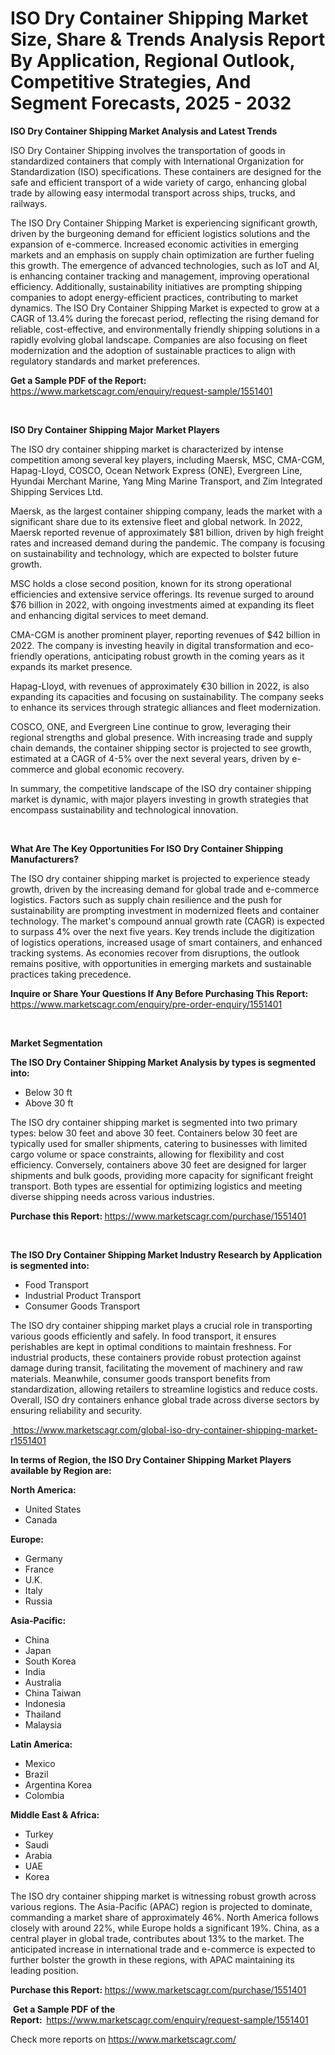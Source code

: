 <p><h1>ISO Dry Container Shipping Market Size, Share & Trends Analysis Report By Application, Regional Outlook, Competitive Strategies, And Segment Forecasts, 2025 - 2032</h1></p><p><strong>ISO Dry Container Shipping Market Analysis and Latest Trends</strong></p>
<p><p>ISO Dry Container Shipping involves the transportation of goods in standardized containers that comply with International Organization for Standardization (ISO) specifications. These containers are designed for the safe and efficient transport of a wide variety of cargo, enhancing global trade by allowing easy intermodal transport across ships, trucks, and railways. </p><p>The ISO Dry Container Shipping Market is experiencing significant growth, driven by the burgeoning demand for efficient logistics solutions and the expansion of e-commerce. Increased economic activities in emerging markets and an emphasis on supply chain optimization are further fueling this growth. The emergence of advanced technologies, such as IoT and AI, is enhancing container tracking and management, improving operational efficiency. Additionally, sustainability initiatives are prompting shipping companies to adopt energy-efficient practices, contributing to market dynamics. The ISO Dry Container Shipping Market is expected to grow at a CAGR of 13.4% during the forecast period, reflecting the rising demand for reliable, cost-effective, and environmentally friendly shipping solutions in a rapidly evolving global landscape. Companies are also focusing on fleet modernization and the adoption of sustainable practices to align with regulatory standards and market preferences.</p></p>
<p><strong>Get a Sample PDF of the Report:&nbsp;</strong> <a href="https://www.marketscagr.com/enquiry/request-sample/1551401?utm_campaign=2520&utm_medium=2&utm_source=Github&utm_content=ia&utm_term=11042025&utm_id=iso-dry-container-shipping">https://www.marketscagr.com/enquiry/request-sample/1551401</a></p>
<p>&nbsp;</p>
<p><strong>ISO Dry Container Shipping Major Market Players</strong></p>
<p><p>The ISO dry container shipping market is characterized by intense competition among several key players, including Maersk, MSC, CMA-CGM, Hapag-Lloyd, COSCO, Ocean Network Express (ONE), Evergreen Line, Hyundai Merchant Marine, Yang Ming Marine Transport, and Zim Integrated Shipping Services Ltd.</p><p>Maersk, as the largest container shipping company, leads the market with a significant share due to its extensive fleet and global network. In 2022, Maersk reported revenue of approximately $81 billion, driven by high freight rates and increased demand during the pandemic. The company is focusing on sustainability and technology, which are expected to bolster future growth.</p><p>MSC holds a close second position, known for its strong operational efficiencies and extensive service offerings. Its revenue surged to around $76 billion in 2022, with ongoing investments aimed at expanding its fleet and enhancing digital services to meet demand.</p><p>CMA-CGM is another prominent player, reporting revenues of $42 billion in 2022. The company is investing heavily in digital transformation and eco-friendly operations, anticipating robust growth in the coming years as it expands its market presence.</p><p>Hapag-Lloyd, with revenues of approximately €30 billion in 2022, is also expanding its capacities and focusing on sustainability. The company seeks to enhance its services through strategic alliances and fleet modernization.</p><p>COSCO, ONE, and Evergreen Line continue to grow, leveraging their regional strengths and global presence. With increasing trade and supply chain demands, the container shipping sector is projected to see growth, estimated at a CAGR of 4-5% over the next several years, driven by e-commerce and global economic recovery.</p><p>In summary, the competitive landscape of the ISO dry container shipping market is dynamic, with major players investing in growth strategies that encompass sustainability and technological innovation.</p></p>
<p>&nbsp;</p>
<p><strong>What Are The Key Opportunities For ISO Dry Container Shipping Manufacturers?</strong></p>
<p><p>The ISO dry container shipping market is projected to experience steady growth, driven by the increasing demand for global trade and e-commerce logistics. Factors such as supply chain resilience and the push for sustainability are prompting investment in modernized fleets and container technology. The market's compound annual growth rate (CAGR) is expected to surpass 4% over the next five years. Key trends include the digitization of logistics operations, increased usage of smart containers, and enhanced tracking systems. As economies recover from disruptions, the outlook remains positive, with opportunities in emerging markets and sustainable practices taking precedence.</p></p>
<p><strong>Inquire or Share Your Questions If Any Before Purchasing This Report:</strong> <a href="https://www.marketscagr.com/enquiry/pre-order-enquiry/1551401?utm_campaign=2520&utm_medium=2&utm_source=Github&utm_content=ia&utm_term=11042025&utm_id=iso-dry-container-shipping">https://www.marketscagr.com/enquiry/pre-order-enquiry/1551401</a></p>
<p>&nbsp;</p>
<p><strong>Market Segmentation</strong></p>
<p><strong>The ISO Dry Container Shipping Market Analysis by types is segmented into:</strong></p>
<p><ul><li>Below 30 ft</li><li>Above 30 ft</li></ul></p>
<p><p>The ISO dry container shipping market is segmented into two primary types: below 30 feet and above 30 feet. Containers below 30 feet are typically used for smaller shipments, catering to businesses with limited cargo volume or space constraints, allowing for flexibility and cost efficiency. Conversely, containers above 30 feet are designed for larger shipments and bulk goods, providing more capacity for significant freight transport. Both types are essential for optimizing logistics and meeting diverse shipping needs across various industries.</p></p>
<p><strong>Purchase this Report:&nbsp;</strong><a href="https://www.marketscagr.com/purchase/1551401?utm_campaign=2520&utm_medium=2&utm_source=Github&utm_content=ia&utm_term=11042025&utm_id=iso-dry-container-shipping">https://www.marketscagr.com/purchase/1551401</a></p>
<p>&nbsp;</p>
<p><strong>The ISO Dry Container Shipping Market Industry Research by Application is segmented into:</strong></p>
<p><ul><li>Food Transport</li><li>Industrial Product Transport</li><li>Consumer Goods Transport</li></ul></p>
<p><p>The ISO dry container shipping market plays a crucial role in transporting various goods efficiently and safely. In food transport, it ensures perishables are kept in optimal conditions to maintain freshness. For industrial products, these containers provide robust protection against damage during transit, facilitating the movement of machinery and raw materials. Meanwhile, consumer goods transport benefits from standardization, allowing retailers to streamline logistics and reduce costs. Overall, ISO dry containers enhance global trade across diverse sectors by ensuring reliability and security.</p></p>
<p><a href="https://www.marketscagr.com/global-iso-dry-container-shipping-market-r1551401?utm_campaign=2520&utm_medium=2&utm_source=Github&utm_content=ia&utm_term=11042025&utm_id=iso-dry-container-shipping">&nbsp;https://www.marketscagr.com/global-iso-dry-container-shipping-market-r1551401</a></p>
<p><strong>In terms of Region, the ISO Dry Container Shipping Market Players available by Region are:</strong></p>
<p>
    <p> <strong> North America: </strong>
        <ul>
            <li>United States</li>
            <li>Canada</li>
        </ul>
        </p> 
    <p> <strong> Europe: </strong>
        <ul>
            <li>Germany</li>
            <li>France</li>
            <li>U.K.</li>
            <li>Italy</li>
            <li>Russia</li>
        </ul>
        </p> 
    <p> <strong> Asia-Pacific: </strong>
        <ul>
            <li>China</li>
            <li>Japan</li>
            <li>South Korea</li>
            <li>India</li>
            <li>Australia</li>
            <li>China Taiwan</li>
            <li>Indonesia</li>
            <li>Thailand</li>
            <li>Malaysia</li>
        </ul>
        </p> 
    <p> <strong> Latin America: </strong>
        <ul>
            <li>Mexico</li>
            <li>Brazil</li>
            <li>Argentina Korea</li>
            <li>Colombia</li>
        </ul>
        </p> 
    <p> <strong> Middle East & Africa: </strong>
        <ul>
            <li>Turkey</li>
            <li>Saudi</li>
            <li>Arabia</li>
            <li>UAE</li>
            <li>Korea</li>
        </ul>
    </p>
    </p>
<p><p>The ISO dry container shipping market is witnessing robust growth across various regions. The Asia-Pacific (APAC) region is projected to dominate, commanding a market share of approximately 46%. North America follows closely with around 22%, while Europe holds a significant 19%. China, as a central player in global trade, contributes about 13% to the market. The anticipated increase in international trade and e-commerce is expected to further bolster the growth in these regions, with APAC maintaining its leading position.</p></p>
<p><strong>Purchase this Report: </strong><a href="https://www.marketscagr.com/purchase/1551401?utm_campaign=2520&utm_medium=2&utm_source=Github&utm_content=ia&utm_term=11042025&utm_id=iso-dry-container-shipping">https://www.marketscagr.com/purchase/1551401</a></p>
<p>&nbsp;<strong>Get a Sample PDF of the Report:&nbsp;&nbsp;</strong><a href="https://www.marketscagr.com/enquiry/request-sample/1551401?utm_campaign=2520&utm_medium=2&utm_source=Github&utm_content=ia&utm_term=11042025&utm_id=iso-dry-container-shipping">https://www.marketscagr.com/enquiry/request-sample/1551401</a></p>
<p><strong></strong></p>
<p>Check more reports on <a href="https://www.marketscagr.com/?utm_campaign=2520&utm_medium=2&utm_source=Github&utm_content=ia&utm_term=11042025&utm_id=iso-dry-container-shipping">https://www.marketscagr.com/</a></p>